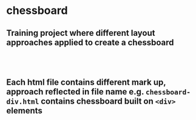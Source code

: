 # chessboard

## Training project where different layout approaches applied to create a chessboard 
</br>
</br>

## Each html file contains different mark up, approach reflected in file name e.g. `chessboard-div.html` contains chessboard built on `<div>` elements
